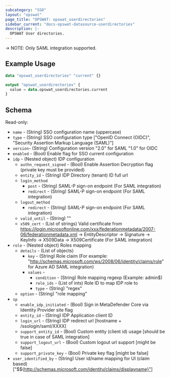```yaml
---
subcategory: "SSO"
layout: "opswat"
page_title: "OPSWAT: opswat_userdirectories"
sidebar_current: "docs-opswat-datasource-userdirectories"
description: |-
  OPSWAT User directories.
---
```


-> NOTE: Only SAML integration supported.

## Example Usage

```terraform
data "opswat_userdirectories" "current" {}

output "opswat_userdirectories" {
  value = data.opswat_userdirectories.current
}
```

## Schema
Read-only:
- `name` - (String) SSO configuration name (uppercase)
- `type` - (String) SSO configuration type ["OpenID Connect (OIDC)", "Security Assertion Markup Language (SAML)"]
- `version`- (String) Configuration version "2.0" for SAML "1.0" for OIDC
- `enabled` - (Bool) Enable flag for SSO current configuration
- `idp` - (Nested object) IDP configuration
  - `authn_request_signed` - (Bool) Enable Assertion Decryption flag (private key must be provided)
  - `entity_id` - (String) IDP Directory (tenant) ID full url
  - `login_method`
    - `post` - (String) SAML-P sign-on endpoint (For SAML integration)
    - `redirect` - (String) SAML-P sign-on endpoint (For SAML integration)
  - `logout_method`
    - `redirect` - (String) SAML-P sign-on endpoint (For SAML integration)
  - `valid_until` - (String) ""
  - `x509_cert` - (List of strings) Valid certificate from https://login.microsoftonline.com/xxx/federationmetadata/2007-06/federationmetadata.xml -> EntityDescriptor -> Signature -> KeyInfo -> X509Data -> X509Certificate (For SAML integration)
- `role` - (Nested object) Roles mapping
  - `details` - (List of objects)
    - `key` - (String) Role claim (For example: "http://schemas.microsoft.com/ws/2008/06/identity/claims/role" for Azure AD SAML integration)
    - `values` -
      - `condition` - (String) Role mapping regexp (Example: admin$)
      - `role_ids` - (List of ints) Role ID to map IDP role to
      - `type` - (String) "regex"
  - `option` - (String) "role mapping"
- `sp`
  - `enable_idp_initiated` - (Bool) Sign in MetaDefender Core via Identity Provider site flag
  - `entity_id` - (String) IDP Application client ID
  - `login_url` - (String) IDP redirect url [hostname + /ssologin/saml/XXXX]
  - `support_entity_id` - (Bool) Custom entity (client id) usage [should be true in case of SAML integration]
  - `support_logout_url` - (Bool) Custom logout url support [might be false]
  - `support_private_key` - (Bool) Private key flag [might be false]
- `user_identified_by` - (String) User id/name mapping for UI (claim based) ["$${http://schemas.microsoft.com/identity/claims/displayname}"]